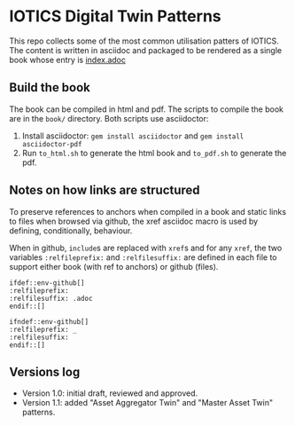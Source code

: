 # IOTICS Digital Twin Patterns

This repo collects some of the most common utilisation patters of IOTICS.
The content is written in asciidoc and packaged to be rendered as a single book whose entry is [index.adoc](index.adoc)

## Build the book

The book can be compiled in html and pdf. The scripts to compile the book are in the `book/` directory.
Both scripts use asciidoctor:

1. Install asciidoctor: `gem install asciidoctor` and `gem install asciidoctor-pdf`
2. Run `to_html.sh` to generate the html book and `to_pdf.sh` to generate the pdf.

## Notes on how links are structured

To preserve references to anchors when compiled in a book and static links to files when browsed via github, the xref asciidoc macro is used by defining, conditionally, behaviour.

When in github, `include`s are replaced with `xref`s and for any `xref`, the two variables `:relfileprefix:` and `:relfilesuffix:` are defined in each file to support either book (with ref to anchors) or github (files).

```asciidoc
ifdef::env-github[]
:relfileprefix: 
:relfilesuffix: .adoc
endif::[]
```

```asciidoc
ifndef::env-github[]
:relfileprefix: _
:relfilesuffix: 
endif::[]
```

## Versions log

* Version 1.0: initial draft, reviewed and approved.
* Version 1.1: added "Asset Aggregator Twin" and "Master Asset Twin" patterns.
